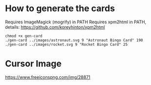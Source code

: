 
# How to generate the cards

Requires ImageMagick (mogrify) in PATH
Requires xpm2html in PATH, details: https://github.com/koreyhinton/xpm2html

```
chmod +x gen-card
./gen-card ../images/astronaut.svg 9 "Astronaut Bingo Card" 190
./gen-card ../images/rocket.svg 9 "Rocket Bingo Card" 25
```

# Cursor Image

https://www.freeiconspng.com/img/28871
